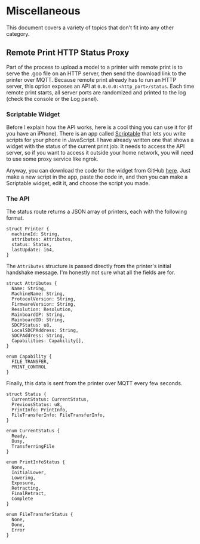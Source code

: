 # Miscellaneous

This document covers a variety of topics that don't fit into any other category.

## Remote Print HTTP Status Proxy

Part of the process to upload a model to a printer with remote print is to serve the .goo file on an HTTP server, then send the download link to the printer over MQTT. Because remote print already has to run an HTTP server, this option exposes an API at `0.0.0.0:<http_port>/status`. Each time remote print starts, all server ports are randomized and printed to the log (check the console or the Log panel).

### Scriptable Widget

Before I explain how the API works, here is a cool thing you can use it for (if you have an iPhone). There is an app called [Scriptable](https://scriptable.app) that lets you write scripts for your phone in JavaScript. I have already written one that shows a widget with the status of the current print job. It needs to access the API server, so if you want to access it outside your home network, you will need to use some proxy service like ngrok.

Anyway, you can download the code for the widget from GitHub [here](https://gist.github.com/connorslade/5ee51da075fb0d7295f7a85cc774a5e0). Just make a new script in the app, paste the code in, and then you can make a Scriptable widget, edit it, and choose the script you made.

### The API

The status route returns a JSON array of printers, each with the following format.

```
struct Printer {
  machineId: String,
  attributes: Attributes,
  status: Status,
  lastUpdate: i64,
}
```

The `Attributes` structure is passed directly from the printer's initial handshake message. I'm honestly not sure what all the fields are for.

```
struct Attributes {
  Name: String,
  MachineName: String,
  ProtocolVersion: String,
  FirmwareVersion: String,
  Resolution: Resolution,
  MainboardIP: String,
  MainboardID: String,
  SDCPStatus: u8,
  LocalSDCPAddress: String,
  SDCPAddress: String,
  Capabilities: Capability[],
}

enum Capability {
  FILE_TRANSFER,
  PRINT_CONTROL
}
```

Finally, this data is sent from the printer over MQTT every few seconds.

```
struct Status {
  CurrentStatus: CurrentStatus,
  PreviousStatus: u8,
  PrintInfo: PrintInfo,
  FileTransferInfo: FileTransferInfo,
}

enum CurrentStatus {
  Ready,
  Busy,
  TransferringFile
}

enum PrintInfoStatus {
  None,
  InitialLower,
  Lowering,
  Exposure,
  Retracting,
  FinalRetract,
  Complete
}

enum FileTransferStatus {
  None,
  Done,
  Error
}
```
